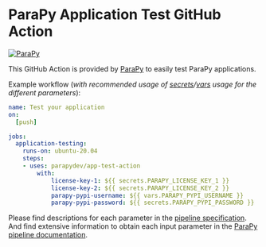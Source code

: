 # ParaPy Application Test GitHub Action

<a href="https://parapy.nl" rel="ParaPy">![ParaPy](https://s3-eu-west-1.amazonaws.com/parapy-cache/wp-content/uploads/2016/12/22134017/Logo_margin.png)</a>

This GitHub Action is provided by [ParaPy](https://parapy.nl) to easily test ParaPy applications.

Example workflow (*with recommended usage of [secrets](https://docs.github.com/en/actions/security-for-github-actions/security-guides/using-secrets-in-github-actions)/[vars](https://docs.github.com/en/actions/writing-workflows/choosing-what-your-workflow-does/store-information-in-variables) usage for the different parameters*):

```yaml
name: Test your application
on: 
  [push]

jobs:
  application-testing:
    runs-on: ubuntu-20.04
    steps:
    - uses: parapydev/app-test-action
        with:
            license-key-1: ${{ secrets.PARAPY_LICENSE_KEY_1 }}
            license-key-2: ${{ secrets.PARAPY_LICENSE_KEY_2 }}
            parapy-pypi-username: ${{ vars.PARAPY_PYPI_USERNAME }}
            parapy-pypi-password: ${{ secrets.PARAPY_PYPI_PASSWORD }}
```

Please find descriptions for each parameter in the [pipeline specification](action.yml). And find extensive information to obtain each input parameter in the [ParaPy pipeline documentation](https://parapy.nl/docs/cloud/latest/application_developer/cicd_pipelines.html#pipeline-parameters).

